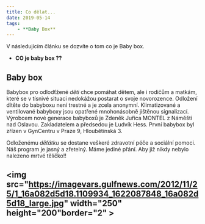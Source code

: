 ```yaml
---
title: Co dělat... 
date: 2019-05-14
tags: 
    - **Baby Box**
---
```

V následujícím článku se dozvíte o tom co je Baby box.

 - **CO je baby box ??** 

## Baby box

Babybox pro odlodťžené *děti* chce pomáhat dětem, ale i rodičům a matkám, které se v tísnivé situaci nedokážou postarat o svoje novorozence. Odložení dítěte do babyboxu není trestné a je zcela anonymní. Klimatizované a ventilované babyboxy jsou opatřené mnohonásobně jištěnou signalizací. Výrobcem nové generace babyboxů je Zdeněk Juřica MONTEL z Náměšti nad Oslavou. Zakladatelem a předsedou je Ludvík Hess. První babybox byl zřízen v GynCentru v Praze 9, Hloubětínská 3.

Odloženému *děťátku* se dostane veškeré zdravotní péče a sociální pomoci. Náš program je jasný a zřetelný. Máme jediné přání. Aby již nikdy nebylo nalezeno mrtvé tělíčko!!
 
<img src="https://imagevars.gulfnews.com/2012/11/25/1_16a082d5d18.1109934_1622087848_16a082d5d18_large.jpg" width="250" height="200"border="2" >
---